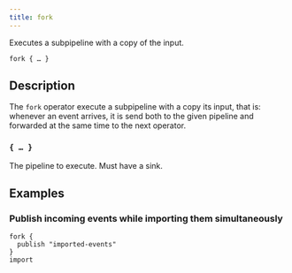```yaml
---
title: fork
---
```


Executes a subpipeline with a copy of the input.

```tql
fork { … }
```

## Description

The `fork` operator execute a subpipeline with a copy its input, that is:
whenever an event arrives, it is send both to the given pipeline and forwarded
at the same time to the next operator.

### `{ … }`

The pipeline to execute. Must have a sink.

## Examples

### Publish incoming events while importing them simultaneously

```tql
fork {
  publish "imported-events"
}
import
```
